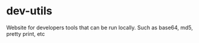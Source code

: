 # dev-utils
Website for developers tools that can be run locally. Such as base64, md5, pretty print, etc



